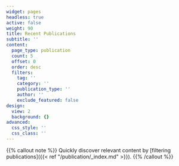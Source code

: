 ```yaml
---
widget: pages
headless: true
active: false
weight: 90
title: Recent Publications
subtitle: ''
content:
  page_type: publication
  count: 5
  offset: 0
  order: desc
  filters:
    tag: ''
    category: ''
    publication_type: ''
    author: ''
    exclude_featured: false
design:
  view: 2
  background: {}
advanced:
  css_style: ''
  css_class: ''
---
```


{{% callout note %}}
Quickly discover relevant content by [filtering publications]({{< ref "/publication/_index.md" >}}).
{{% /callout %}}
